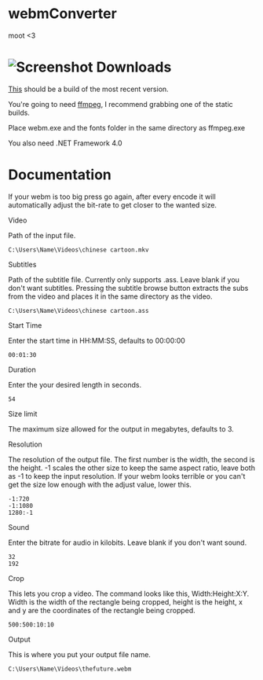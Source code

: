 webmConverter
=========
moot <3

![Screenshot](http://a.pomf.se/yjjxmz.png)
Downloads
=========
[This](https://github.com/Wsheerio/webmConverter/raw/master/Executable/webmConverter.zip) should be a build of the most recent version.

You're going to need [ffmpeg](http://ffmpeg.zeranoe.com/builds/), I recommend grabbing one of the static builds.

Place webm.exe and the fonts folder in the same directory as ffmpeg.exe

You also need .NET Framework 4.0

Documentation
=========

If your webm is too big press go again, after every encode it will automatically adjust the bit-rate to get closer to the wanted size.

Video

Path of the input file.

    C:\Users\Name\Videos\chinese cartoon.mkv

Subtitles

Path of the subtitle file. Currently only supports .ass. Leave blank if you don't want subtitles. Pressing the subtitle browse button extracts the subs from the video and places it in the same directory as the video.

    C:\Users\Name\Videos\chinese cartoon.ass

Start Time

Enter the start time in HH:MM:SS, defaults to 00:00:00

    00:01:30

Duration

Enter the your desired length in seconds.

    54

Size limit

The maximum size allowed for the output in megabytes, defaults to 3.

Resolution

The resolution of the output file. The first number is the width, the second is the height. -1 scales the other size to keep the same aspect ratio, leave both as -1 to keep the input resolution. If your webm looks terrible or you can't get the size low enough with the adjust value, lower this.

    -1:720
    -1:1080
    1280:-1

Sound

Enter the bitrate for audio in kilobits. Leave blank if you don't want sound.

    32
    192

Crop

This lets you crop a video\. The command looks like this, Width:Height:X:Y. Width is the width of the rectangle being cropped, height is the height, x and y are the coordinates of the rectangle being cropped.

    500:500:10:10

Output

This is where you put your output file name.

    C:\Users\Name\Videos\thefuture.webm
